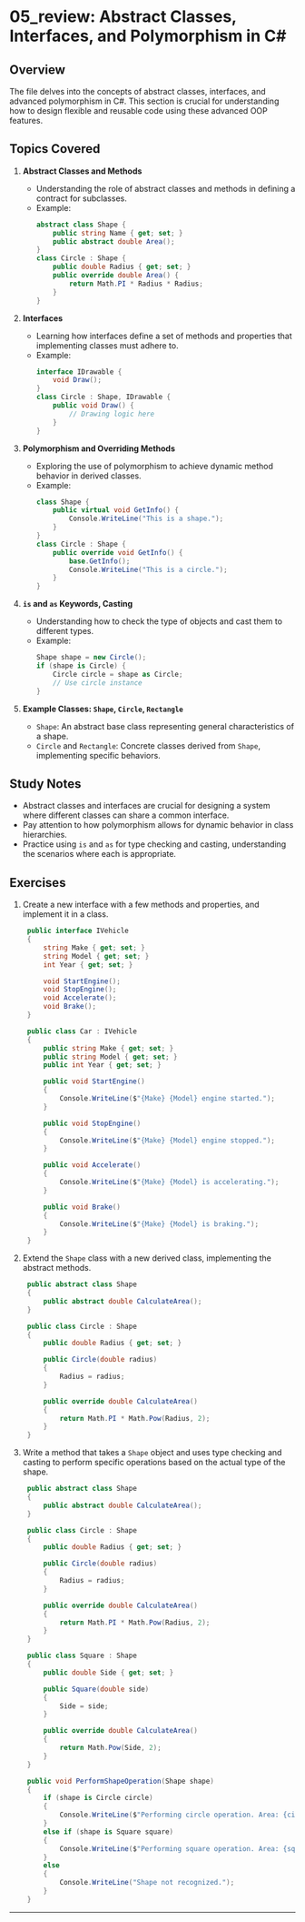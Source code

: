 # 05_review: Abstract Classes, Interfaces, and Polymorphism in C#

## Overview

The file delves into the concepts of abstract classes, interfaces, and advanced polymorphism in C#. This section is crucial for understanding how to design flexible and reusable code using these advanced OOP features.

## Topics Covered

1. **Abstract Classes and Methods**
   - Understanding the role of abstract classes and methods in defining a contract for subclasses.
   - Example:
     ```csharp
     abstract class Shape {
         public string Name { get; set; }
         public abstract double Area();
     }
     class Circle : Shape {
         public double Radius { get; set; }
         public override double Area() {
             return Math.PI * Radius * Radius;
         }
     }
     ```

2. **Interfaces**
   - Learning how interfaces define a set of methods and properties that implementing classes must adhere to.
   - Example:
     ```csharp
     interface IDrawable {
         void Draw();
     }
     class Circle : Shape, IDrawable {
         public void Draw() {
             // Drawing logic here
         }
     }
     ```

3. **Polymorphism and Overriding Methods**
   - Exploring the use of polymorphism to achieve dynamic method behavior in derived classes.
   - Example:
     ```csharp
     class Shape {
         public virtual void GetInfo() {
             Console.WriteLine("This is a shape.");
         }
     }
     class Circle : Shape {
         public override void GetInfo() {
             base.GetInfo();
             Console.WriteLine("This is a circle.");
         }
     }
     ```

4. **`is` and `as` Keywords, Casting**
   - Understanding how to check the type of objects and cast them to different types.
   - Example:
     ```csharp
     Shape shape = new Circle();
     if (shape is Circle) {
         Circle circle = shape as Circle;
         // Use circle instance
     }
     ```

5. **Example Classes: `Shape`, `Circle`, `Rectangle`**
   - `Shape`: An abstract base class representing general characteristics of a shape.
   - `Circle` and `Rectangle`: Concrete classes derived from `Shape`, implementing specific behaviors.

## Study Notes

- Abstract classes and interfaces are crucial for designing a system where different classes can share a common interface.
- Pay attention to how polymorphism allows for dynamic behavior in class hierarchies.
- Practice using `is` and `as` for type checking and casting, understanding the scenarios where each is appropriate.

## Exercises

1. Create a new interface with a few methods and properties, and implement it in a class.
   ```csharp
    public interface IVehicle
    {
        string Make { get; set; }
        string Model { get; set; }
        int Year { get; set; }

        void StartEngine();
        void StopEngine();
        void Accelerate();
        void Brake();
    }

    public class Car : IVehicle
    {
        public string Make { get; set; }
        public string Model { get; set; }
        public int Year { get; set; }

        public void StartEngine()
        {
            Console.WriteLine($"{Make} {Model} engine started.");
        }

        public void StopEngine()
        {
            Console.WriteLine($"{Make} {Model} engine stopped.");
        }

        public void Accelerate()
        {
            Console.WriteLine($"{Make} {Model} is accelerating.");
        }

        public void Brake()
        {
            Console.WriteLine($"{Make} {Model} is braking.");
        }
    }
    ```
2. Extend the `Shape` class with a new derived class, implementing the abstract methods.
   ```csharp
    public abstract class Shape
    {
        public abstract double CalculateArea();
    }

    public class Circle : Shape
    {
        public double Radius { get; set; }

        public Circle(double radius)
        {
            Radius = radius;
        }

        public override double CalculateArea()
        {
            return Math.PI * Math.Pow(Radius, 2);
        }
    }
    ```
3. Write a method that takes a `Shape` object and uses type checking and casting to perform specific operations based on the actual type of the shape.
   ```csharp
    public abstract class Shape
    {
        public abstract double CalculateArea();
    }

    public class Circle : Shape
    {
        public double Radius { get; set; }

        public Circle(double radius)
        {
            Radius = radius;
        }

        public override double CalculateArea()
        {
            return Math.PI * Math.Pow(Radius, 2);
        }
    }

    public class Square : Shape
    {
        public double Side { get; set; }

        public Square(double side)
        {
            Side = side;
        }

        public override double CalculateArea()
        {
            return Math.Pow(Side, 2);
        }
    }

    public void PerformShapeOperation(Shape shape)
    {
        if (shape is Circle circle)
        {
            Console.WriteLine($"Performing circle operation. Area: {circle.CalculateArea()}");
        }
        else if (shape is Square square)
        {
            Console.WriteLine($"Performing square operation. Area: {square.CalculateArea()}");
        }
        else
        {
            Console.WriteLine("Shape not recognized.");
        }
    }
    ```

---